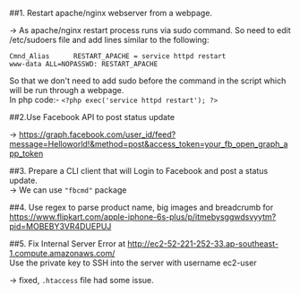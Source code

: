 ##1. Restart apache/nginx webserver from a webpage.<br>

-> As apache/nginx restart process runs via sudo command.
So need to edit /etc/sudoers file and add lines similar to the following:<br>

```Cmnd_Alias      RESTART_APACHE = service httpd restart```<br>
```www-data ALL=NOPASSWD: RESTART_APACHE```<br>

So that we don't need to add sudo before the command in the script which will be run through a webpage.<br>
In php code:- ```<?php exec('service httpd restart'); ?>```<br>

##2.Use Facebook API to post status update<br>

-> https://graph.facebook.com/user_id/feed?message=Helloworld!&method=post&access_token=your_fb_open_graph_app_token


##3. Prepare a CLI client that will Login to Facebook and post a status update.<br>
-> We can use ```"fbcmd"``` package

##4. Use regex to parse product name, big images and breadcrumb for
https://www.flipkart.com/apple-iphone-6s-plus/p/itmebysggwdsvyytm?pid=MOBEBY3VR4DUEPUJ




##5. Fix Internal Server Error​ at
http://ec2-52-221-252-33.ap-southeast-1.compute.amazonaws.com/<br>
Use the private key to SSH into the server with username ec2-user

-> fixed, ```.htaccess``` file had some issue.
